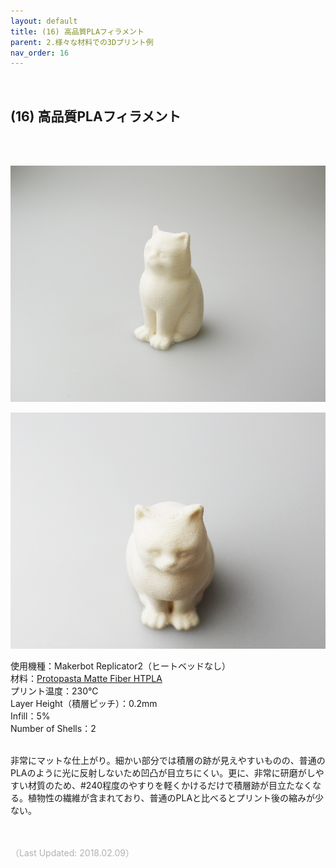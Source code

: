 ```yaml
---
layout: default
title: (16) 高品質PLAフィラメント
parent: 2.様々な材料での3Dプリント例
nav_order: 16
---
```


<br>

## (16) 高品質PLAフィラメント
<br><br>

<p><img src="assets/03/20.jpg"/></p>
<p><img src="assets/03/21.jpg"/></p>

使用機種：Makerbot Replicator2（ヒートベッドなし）<br>
材料：[Protopasta Matte Fiber HTPLA](https://www.proto-pasta.com/products/matte-fiber-htpla-white)<br>
プリント温度：230℃<br>
Layer Height（積層ピッチ）：0.2mm<br>
Infill：5%<br>
Number of Shells：2<br>
<br>

非常にマットな仕上がり。細かい部分では積層の跡が見えやすいものの、普通のPLAのように光に反射しないため凹凸が目立ちにくい。更に、非常に研磨がしやすい材質のため、#240程度のやすりを軽くかけるだけで積層跡が目立たなくなる。植物性の繊維が含まれており、普通のPLAと比べるとプリント後の縮みが少ない。
<br><br><br>

<span style="color: #B2B2B2">
（Last Updated: 2018.02.09）
</span>

